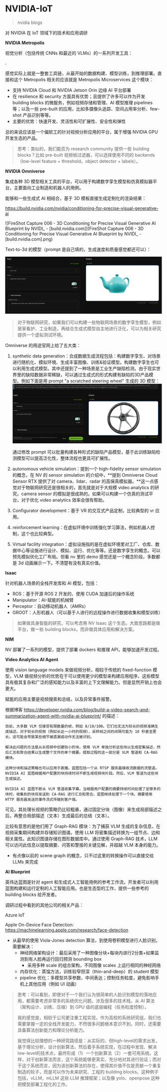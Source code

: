 # NVIDIA-IoT
> nvidia blogs

对 NVIDIA 在 IoT 领域下的技术和应用调研



**NVIDIA Metropolis**

视觉分析（包括传统 CNNs 和最近的 VLMs）的一系列开发工具：

<img src="Metropolis-software-diagram-for-developer-page-r2-01.png" style="zoom:25%;" />

感觉实际上就是一整套工具链，从最开始的数据构建、模型训练，到推理部署。直接和这个 Metropolis 相关的应该就是 Metropolis Microservices 这个模块：

* 支持 NVIDIA Cloud 和 NVIDIA Jetson Orin 边缘 AI 平台部署
* 在 resilience 和 security 方面具有优势；且提供了许多可以作为开发 building blocks 的微服务，例如视频存储和管理、AI 模型推理 pipelines 等；以及一些 pre-built 的应用，比如多摄像头追踪、空间占用率分析、few-shot 产品识别等等。
* 主要的优势：快速开发、灵活性和可扩展性、安全性和弹性

总的来说应该是一个偏软工的针对视频分析应用的平台，属于增强 NVIDIA GPU 开发生态的产品。

> 思考：类似的，我们能否为 research community 提供一些 building blocks？比如 pre-built 视频帧过滤器，可以选择使用不同的 backends（low-level feature + threshold，object detector + labels）。



**NVIDIA Omniverse**

集成各种 3D 模型相关工具的平台，可以用于构建数字孪生模型和仿真模拟器平台，主要面向工业制造和机器人的用例。

能够和一些生成式 AI 相结合，基于 3D 模板直接生成定制化的渲染结果：

https://build.nvidia.com/nvidia/conditioning-for-precise-visual-generative-ai

![FireShot Capture 006 - 3D Conditioning for Precise Visual Generative AI Blueprint by NVIDI_ - [build.nvidia.com]](FireShot Capture 006 - 3D Conditioning for Precise Visual Generative AI Blueprint by NVIDI_ - [build.nvidia.com].png)

Text-to-3d 的模型（prompt 是自己填的，生成速度和质量感觉都还可以）：

![image-20250226105231400](image-20250226105231400.png)

> 对于物联网研究，如果我们可以构建一些物联网场景的数字孪生模型，例如居家看护、工业制造，再结合生成式模型自主地进行泛化，可以为相关研究提供一个虚拟测试环境。

Omniverse 的用途官网上给了五大类：

1. synthetic data generation：合成数据生成流程包括：构建数字孪生、对场景进行随机化、模拟环境、生成丰富图像、训练&验证模型。构建数字孪生也可以利用生成式模型。其中还提到了一种场景是工业生产缺陷检测。由于现实世界里的缺陷数据非常稀缺，可以通过生成式的形式构建有缺陷的3D产品模型。例如下面是用 prompt "a scratched steering wheel" 生成的 3D 模型：![image-20250226110424397](image-20250226110424397.png)

   通过修改 prompt 可以批量构建各种形式的缺陷产品模型，基于此训练缺陷检测模型可以提高泛化性，整体流程也更具可扩展性。

2. autonomous vehicle simulation：提到一个 high-fidelity sensor simulation 的概念，在 NV 的 sensor simulation 的介绍中，**提到 Omniverse Cloud Sensor RTX 提供了对 camera、lidar、radar 的高保真模拟器。**这一点感觉对于物联网研究还是很相关的，首先就是对于大规模 video analytics 的研究，camera sensor 的模拟是很成熟的。如果可以构建一个仿真的测试平台，对于优化 video analytics 效率会很有帮助。

3. Configurator development：基于 VR 的交互式产品定制，比较典型的 vr 应用。

4. reinforcement learning：在虚拟环境中训练强化学习算法，例如机器人控制，这个也比较典型。

5. Virtual facility integration：虚拟设施指的是在虚拟环境里对工厂、仓库、数据中心等设施进行设计、模拟、运行、优化等等。还是数字孪生的概念。可以预先模拟优化工厂布局。但看 nv 里的 demo 感觉还是一个概念阶段，多数都是 3d 动画展示一下。不清楚有没有真实价值。



**Isaac**

针对机器人场景的全栈开发库和 AI 模型，包括：

* ROS：基于开源 ROS 2 开发的、使用 CUDA 加速后的操作系统
* Manipulator：AI-赋能的机械臂
* Perceptor：自动移动机器人（AMRs）
* GROOT：人形机器人（可以基于人进行的远程操作进行数据收集和模型训练）

> 如果做具身智能的研究，可以考虑用 NV Isaac 这个生态。大致思路都是做平台，做一些 building blocks，而非做具体应用和解决方案。



**NIM**

NV 部署了一系列的模型，提供了部署 dockers 和推理 API，能够加速开发过程。



**Video Analytics AI Agent**

使用 vision language models 来做视频分析，相较于传统的 fixed-function 模型，VLM 做视频分析的优势在于可以使用更少的模型来构建应用程序，这些模型具有极其复杂和广泛的感知能力以及丰富的上下文理解能力。但是显然开销上也会更大。

赋能的应用主要是视频搜索和总结，以及异常事件报警。

根据博客 https://developer.nvidia.com/blog/build-a-video-search-and-summarization-agent-with-nvidia-ai-blueprint/ 的描述：

```
目前，大多数 VLM 仅接受有限数量的帧，例如 8/10/100。它们也无法为较长的视频准确生成描述。对于较长的视频（例如长达一小时的视频），采样帧之间的间隔可能为 10 秒甚至更长。这可能会导致某些细节被遗漏或动作无法被识别。

解决此问题的方法是从长视频中创建较小的块，使用 VLM 单独分析这些块以生成密集描述，然后汇总和聚合结果以生成整个文件的单个摘要。提取过程的这一部分是 VLM 管道和 CA-RAG 模块。 

这种分块和描述策略也可以应用于直播。蓝图包括一个从 RTSP 服务器接收流数据的流管道。NVIDIA AI 蓝图根据用户配置的块持续时间不断生成视频块片段。然后，VLM 管道为这些块生成描述。

NVIDIA AI 蓝图不断从 VLM 管道收集字幕。当根据用户配置的摘要持续时间处理了足够多的块时，收集到的块将发送到 CA-RAG 进行汇总和聚合。蓝图继续处理下一个块。摘要使用 HTTP 服务器发送的事件流式传输到客户端。
```

可见，其处理长视频的策略仍比较粗暴，通过固定分块（图像）来生成局部描述之后，再整合局部描述（文本）生成最后的总结（文本）。

比较有意思的是他们用了 Graph-RAG 模块：为了捕获 VLM 生成的复杂信息，在视频采集期间构建并存储知识图谱。使用 LLM 将密集描述转换为一组节点、边和相关属性。此知识图谱存储在图形数据库中。通过使用 Graph-RAG 技术，LLM 可以访问此信息以提取摘要、问答和警报的关键见解，并超越 VLM 本身的能力。

* 有点像以前的 scene graph 的概念，只不过这里的转换操作可以直接交给 LLMs 来完成



**AI Blueprint**

英伟达蓝图是针对 agent 和生成式人工智能用例的参考工作流，开发者可以利用蓝图构建和运行定制的人工智能应用。也是生态型的工作，提供一些参考的 building blocks 给开发者。



调研过程中看到的其他公司的相关产品：

Azure IoT

Apple On-Device Face Detection: https://machinelearning.apple.com/research/face-detection

* 从最早的使用 Viola-Jones detection 算法，到使用卷积模型进行人脸识别，需要解决：
  * 神经网络架构设计：最后采用了一种图像分块+每块内进行2分类+如果监测到有人脸再运行回归预测 bounding box
    * 采用多种 scale 的组合架构，不同图像 scales 上运行相同的神经网络
  * 内存优化：蒸馏方法，训练较窄但深（thin-and-deep）的 student 模型
  * pipeline 优化：多模型共享参数、中间表达；控制任务粒度，避免影响手机上其他应用（例如 UI 动画）

> 思考：可以看到，即使对于一个我们认为很简单的人脸识别模型的落地应用，都需要考虑非常多的系统优化问题。涉及很多的技术栈，从 AI 算法（架构设计、训练、压缩）到 GPU 级的底层编程（任务粒度控制）。
>
> 我的感觉是，相较于公司更注重工程实现，作为高校的系统研究组，我们也需要掌握一定的全栈开发能力，不然很多问题根本意识不到。同时，还需要具备算法创新能力和理论分析能力。
>
> 我觉得比较理想的一种研究路径是：从实际的、但high-level的需求出发，基于理论分析，设计创新算法，然后着手系统实现，在过程中发现、解决 low-level的技术点，最终形成（1）一个创新算法（2）一套可用系统。这样，对于创新算法而言，这个系统能够更真实、充分地对其进行验证；而对于这个系统而言，因为该创新算法的存在，使得其价值不仅是贡献一个重复制造的轮子，而是可以作为未来研究、工程的 building blocks。这种例子包括，vLLM，mLLM 这些 LLM 推理框架；以及像 yolo、openpose 这种把模型部署工程化的工作。
